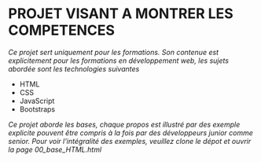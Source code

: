 # PROJET VISANT A MONTRER LES COMPETENCES
*Ce projet sert uniquement pour les formations. Son contenue
est explicitement pour les formations en développement web, les sujets 
abordée sont les technologies suivantes*

+ HTML
+ CSS
+ JavaScript 
+ Bootstraps

*Ce projet aborde les bases, chaque propos est illustré par des
exemple explicite pouvent être compris à la fois par des développeurs
junior comme senior. Pour voir l'intégralité des exemples, veuillez
clone le dépot et ouvrir la page 00_base_HTML.html*